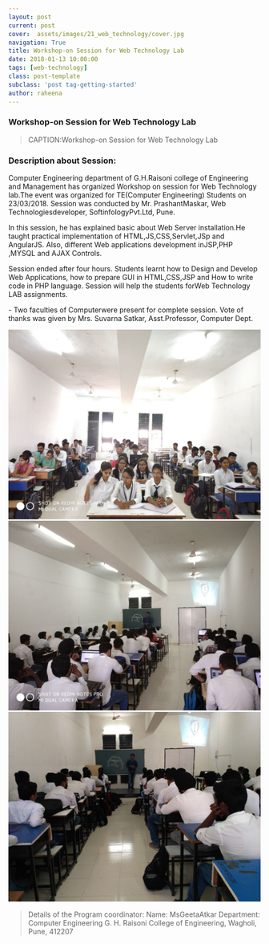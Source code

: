 ```yaml
---
layout: post
current: post
cover:  assets/images/21_web_technology/cover.jpg
navigation: True
title: Workshop-on Session for Web Technology Lab
date: 2018-01-13 10:00:00
tags: [web-technology]
class: post-template
subclass: 'post tag-getting-started'
author: raheena
---
```


###  Workshop-on Session for Web Technology Lab
> CAPTION:Workshop-on Session for Web Technology Lab

### Description about Session:
<p>Computer Engineering department of G.H.Raisoni college of Engineering and Management has organized Workshop on session for Web Technology lab.The event was organized for TE(Computer Engineering) Students on 23/03/2018. Session was conducted by Mr. PrashantMaskar, Web Technologiesdeveloper, SoftinfologyPvt.Ltd, Pune.</p>

<p>In this session, he has explained basic about Web Server installation.He taught practical implementation of HTML,JS,CSS,Servlet,JSp and AngularJS. Also, different Web applications development inJSP,PHP ,MYSQL and AJAX Controls.</p>
<p>Session ended after four hours. Students learnt how to Design and Develop Web Applications, how to prepare GUI in HTML,CSS,JSP and How to write code in PHP language. Session will help the students forWeb Technology LAB assignments.</p>
- Two faculties of Computerwere present for complete session. Vote of thanks was given by Mrs. Suvarna Satkar, Asst.Professor, Computer Dept.

![students attending seminar](assets/images/21_web_technology/1.jpg  "21_web_technology_1")
![students attending seminar](assets/images/21_web_technology/2.jpg  "21_web_technology_2")
![students attending seminar](assets/images/21_web_technology/3.jpg  "21_web_technology_3")

> Details of the Program coordinator: 
> Name: MsGeetaAtkar
> Department: Computer Engineering 
> G. H. Raisoni College of Engineering, Wagholi, Pune, 412207